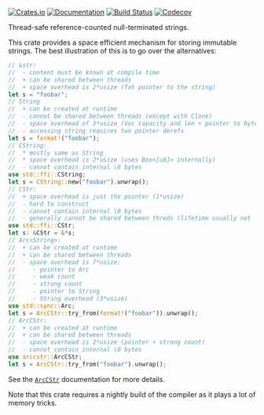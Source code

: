 [![Crates.io](https://img.shields.io/crates/v/arccstr.svg)](https://crates.io/crates/arccstr)
[![Documentation](https://docs.rs/arccstr/badge.svg)](https://docs.rs/arccstr/)
[![Build Status](https://dev.azure.com/jonhoo/jonhoo/_apis/build/status/arccstr?branchName=master)](https://dev.azure.com/jonhoo/jonhoo/_build/latest?definitionId=21&branchName=master)
[![Codecov](https://codecov.io/github/jonhoo/arccstr/coverage.svg?branch=master)](https://codecov.io/gh/jonhoo/arccstr)

Thread-safe reference-counted null-terminated strings.

This crate provides a space efficient mechanism for storing immutable strings.
The best illustration of this is to go over the alternatives:

```rust
// &str:
//  - content must be known at compile time
//  + can be shared between threads
//  + space overhead is 2*usize (fat pointer to the string)
let s = "foobar";
// String
//  + can be created at runtime
//  - cannot be shared between threads (except with Clone)
//  - space overhead of 3*usize (Vec capacity and len + pointer to bytes)
//  - accessing string requires two pointer derefs
let s = format!("foobar");
// CString:
//  * mostly same as String
//  * space overhead is 2*usize (uses Box<[u8]> internally)
//  - cannot contain internal \0 bytes
use std::ffi::CString;
let s = CString::new("foobar").unwrap();
// CStr:
//  + space overhead is just the pointer (1*usize)
//  - hard to construct
//  - cannot contain internal \0 bytes
//  - generally cannot be shared between threds (lifetime usually not 'static)
use std::ffi::CStr;
let s: &CStr = &*s;
// Arc<String>:
//  + can be created at runtime
//  + can be shared between threads
//  - space overhead is 7*usize:
//     - pointer to Arc
//     - weak count
//     - strong count
//     - pointer to String
//     - String overhead (3*usize)
use std::sync::Arc;
let s = ArcCStr::try_from(format!("foobar")).unwrap();
// ArcCStr:
//  + can be created at runtime
//  + can be shared between threads
//  - space overhead is 2*usize (pointer + strong count)
//  - cannot contain internal \0 bytes
use arccstr::ArcCStr;
let s = ArcCStr::try_from("foobar").unwrap();
```

See the [`ArcCStr`][arc] documentation for more details.

Note that this crate requires a nightly build of the compiler as it plays a lot of memory
tricks.

[arc]: struct.ArcCStr.html

